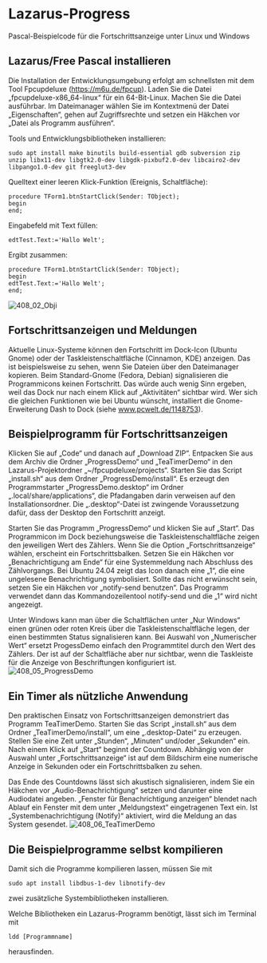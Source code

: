# Lazarus-Progress
Pascal-Beispielcode für die Fortschrittsanzeige unter Linux und Windows
## Lazarus/Free Pascal installieren

Die Installation der Entwicklungsumgebung erfolgt am schnellsten mit dem Tool Fpcupdeluxe (https://m6u.de/fpcup). Laden Sie die Datei „fpcupdeluxe-x86_64-linux“ für ein 64-Bit-Linux. Machen Sie die Datei ausführbar. Im Dateimanager wählen Sie im Kontextmenü der Datei „Eigenschaften“, gehen auf Zugriffsrechte und setzen ein Häkchen vor „Datei als Programm ausführen“.

Tools und Entwicklungsbibliotheken installieren:
```
sudo apt install make binutils build-essential gdb subversion zip unzip libx11-dev libgtk2.0-dev libgdk-pixbuf2.0-dev libcairo2-dev libpango1.0-dev git freeglut3-dev
```

Quelltext einer leeren Klick-Funktion (Ereignis, Schaltfläche):
```
procedure TForm1.btnStartClick(Sender: TObject);
begin
end;
```
Eingabefeld mit Text füllen:
```
edtTest.Text:='Hallo Welt';
```
Ergibt zusammen:
```
procedure TForm1.btnStartClick(Sender: TObject);
begin
edtTest.Text:='Hallo Welt';
end;
```
![408_02_Obji](https://github.com/user-attachments/assets/e4baa4bc-e8cd-4d68-b2ae-6e71f989bc25)
## Fortschrittsanzeigen und Meldungen
Aktuelle Linux-Systeme können den Fortschritt im Dock-Icon (Ubuntu Gnome) oder der Taskleistenschaltfläche (Cinnamon, KDE) anzeigen. Das ist beispielsweise zu sehen, wenn Sie Dateien über den Dateimanager kopieren. Beim Standard-Gnome (Fedora, Debian) signalisieren die Programmicons keinen Fortschritt. Das würde auch wenig Sinn ergeben, weil das Dock nur nach einem Klick auf „Aktivitäten“ sichtbar wird. Wer sich die gleichen Funktionen wie bei Ubuntu wünscht, installiert die Gnome-Erweiterung Dash to Dock (siehe www.pcwelt.de/1148753).
## Beispielprogramm für Fortschrittsanzeigen
Klicken Sie auf „Code“ und danach auf „Download ZIP“. Entpacken Sie aus dem Archiv die Ordner „ProgressDemo“ und „TeaTimerDemo“ in den Lazarus-Projektordner „~/fpcupdeluxe/projects“. Starten Sie das Script „install.sh“ aus dem Ordner „ProgressDemo/install“. Es erzeugt den Programmstarter „ProgressDemo.desktop“ im Ordner „.local/share/applications“, die Pfadangaben darin verweisen auf den Installationsordner. Die „.desktop“-Datei ist zwingende Voraussetzung dafür, dass der Desktop den Fortschritt anzeigt.

Starten Sie das Programm „ProgressDemo“ und klicken Sie auf „Start“. Das Programmicon im Dock beziehungsweise die Taskleistenschaltfläche zeigen den jeweiligen Wert des Zählers. Wenn Sie die Option „Fortschrittsanzeige“ wählen, erscheint ein Fortschrittsbalken. Setzen Sie ein Häkchen vor „Benachrichtigung am Ende“ für eine Systemmeldung nach Abschluss des Zählvorgangs. Bei Ubuntu 24.04 zeigt das Icon danach eine „1“, die eine ungelesene Benachrichtigung symbolisiert. Sollte das nicht erwünscht sein, setzen Sie ein Häkchen vor „notify-send benutzen“. Das Programm verwendet dann das Kommandozeilentool notify-send und die „1“ wird nicht angezeigt.

Unter Windows kann man über die Schaltflächen unter „Nur Windows“ einen grünen oder roten Kreis über die Taskleistenschaltfläche legen, der einen bestimmten Status signalisieren kann. Bei Auswahl von „Numerischer Wert“ ersetzt ProgessDemo einfach den Programmtitel durch den Wert des Zählers. Der ist auf der Schaltfläche aber nur sichtbar, wenn die Taskleiste für die Anzeige von Beschriftungen konfiguriert ist.
![408_05_ProgressDemo](https://github.com/user-attachments/assets/3316c2d7-0723-4bd4-9cef-488cc261bf0c)
## Ein Timer als nützliche Anwendung
Den praktischen Einsatz von Fortschrittsanzeigen demonstriert das Programm TeaTimerDemo. Starten Sie das Script „install.sh“ aus dem Ordner „TeaTimerDemo/install“, um eine „.desktop-Datei“ zu erzeugen.
Stellen Sie eine Zeit unter „Stunden“, „Minuten“ und/oder „Sekunden“ ein. Nach einem Klick auf „Start“ beginnt der Countdown. Abhängig von der Auswahl unter „Fortschrittsanzeige“ ist auf dem Bildschirm eine numerische Anzeige in Sekunden oder ein Fortschrittsbalken zu sehen.

Das Ende des Countdowns lässt sich akustisch signalisieren, indem Sie ein Häkchen vor „Audio-Benachrichtigung“ setzen und darunter eine Audiodatei angeben. „Fenster für Benachrichtigung anzeigen“ blendet nach Ablauf ein Fenster mit dem unter „Meldungstext“ eingetragenen Text ein. Ist „Systembenachrichtigung (Notify)“ aktiviert, wird die Meldung an das System gesendet.
![408_06_TeaTimerDemo](https://github.com/user-attachments/assets/f18d84ce-180e-499f-832c-fd064da4a296)
## Die Beispielprogramme selbst kompilieren
Damit sich die Programme kompilieren lassen, müssen Sie mit
```
sudo apt install libdbus-1-dev libnotify-dev
```
zwei zusätzliche Systembibliotheken installieren. 

Welche Bibliotheken ein Lazarus-Programm benötigt, lässt sich im Terminal mit
```
ldd [Programmname]
```
herausfinden. 

